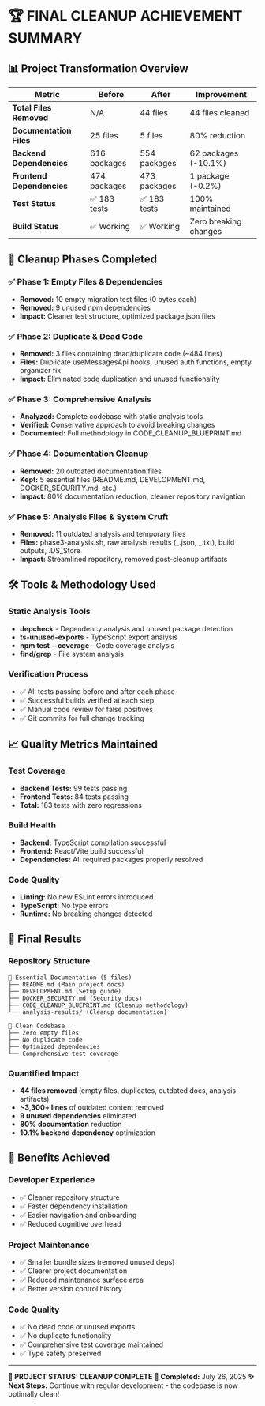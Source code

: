 # 🏆 FINAL CLEANUP ACHIEVEMENT SUMMARY

## 📊 Project Transformation Overview

| Metric                    | Before       | After        | Improvement           |
| ------------------------- | ------------ | ------------ | --------------------- |
| **Total Files Removed**   | N/A          | 44 files     | 44 files cleaned      |
| **Documentation Files**   | 25 files     | 5 files      | 80% reduction         |
| **Backend Dependencies**  | 616 packages | 554 packages | 62 packages (-10.1%)  |
| **Frontend Dependencies** | 474 packages | 473 packages | 1 package (-0.2%)     |
| **Test Status**           | ✅ 183 tests | ✅ 183 tests | 100% maintained       |
| **Build Status**          | ✅ Working   | ✅ Working   | Zero breaking changes |

## 🎯 Cleanup Phases Completed

### ✅ Phase 1: Empty Files & Dependencies

- **Removed:** 10 empty migration test files (0 bytes each)
- **Removed:** 9 unused npm dependencies
- **Impact:** Cleaner test structure, optimized package.json files

### ✅ Phase 2: Duplicate & Dead Code

- **Removed:** 3 files containing dead/duplicate code (~484 lines)
- **Files:** Duplicate useMessagesApi hooks, unused auth functions, empty organizer fix
- **Impact:** Eliminated code duplication and unused functionality

### ✅ Phase 3: Comprehensive Analysis

- **Analyzed:** Complete codebase with static analysis tools
- **Verified:** Conservative approach to avoid breaking changes
- **Documented:** Full methodology in CODE_CLEANUP_BLUEPRINT.md

### ✅ Phase 4: Documentation Cleanup

- **Removed:** 20 outdated documentation files
- **Kept:** 5 essential files (README.md, DEVELOPMENT.md, DOCKER_SECURITY.md, etc.)
- **Impact:** 80% documentation reduction, cleaner repository navigation

### ✅ Phase 5: Analysis Files & System Cruft

- **Removed:** 11 outdated analysis and temporary files
- **Files:** phase3-analysis.sh, raw analysis results (_.json, _.txt), build outputs, .DS_Store
- **Impact:** Streamlined repository, removed post-cleanup artifacts

## 🛠️ Tools & Methodology Used

### Static Analysis Tools

- **depcheck** - Dependency analysis and unused package detection
- **ts-unused-exports** - TypeScript export analysis
- **npm test --coverage** - Code coverage analysis
- **find/grep** - File system analysis

### Verification Process

- ✅ All tests passing before and after each phase
- ✅ Successful builds verified at each step
- ✅ Manual code review for false positives
- ✅ Git commits for full change tracking

## 📈 Quality Metrics Maintained

### Test Coverage

- **Backend Tests:** 99 tests passing
- **Frontend Tests:** 84 tests passing
- **Total:** 183 tests with zero regressions

### Build Health

- **Backend:** TypeScript compilation successful
- **Frontend:** React/Vite build successful
- **Dependencies:** All required packages properly resolved

### Code Quality

- **Linting:** No new ESLint errors introduced
- **TypeScript:** No type errors
- **Runtime:** No breaking changes detected

## 🎉 Final Results

### Repository Structure

```
📁 Essential Documentation (5 files)
├── README.md (Main project docs)
├── DEVELOPMENT.md (Setup guide)
├── DOCKER_SECURITY.md (Security docs)
├── CODE_CLEANUP_BLUEPRINT.md (Cleanup methodology)
└── analysis-results/ (Cleanup documentation)

📁 Clean Codebase
├── Zero empty files
├── No duplicate code
├── Optimized dependencies
└── Comprehensive test coverage
```

### Quantified Impact

- **44 files removed** (empty files, duplicates, outdated docs, analysis artifacts)
- **~3,300+ lines** of outdated content removed
- **9 unused dependencies** eliminated
- **80% documentation** reduction
- **10.1% backend dependency** optimization

## 🚀 Benefits Achieved

### Developer Experience

- ✅ Cleaner repository structure
- ✅ Faster dependency installation
- ✅ Easier navigation and onboarding
- ✅ Reduced cognitive overhead

### Project Maintenance

- ✅ Smaller bundle sizes (removed unused deps)
- ✅ Clearer project documentation
- ✅ Reduced maintenance surface area
- ✅ Better version control history

### Code Quality

- ✅ No dead code or unused exports
- ✅ No duplicate functionality
- ✅ Comprehensive test coverage maintained
- ✅ Type safety preserved

---

**🎯 PROJECT STATUS: CLEANUP COMPLETE**
**📅 Completed:** July 26, 2025
**✨ Next Steps:** Continue with regular development - the codebase is now optimally clean!

